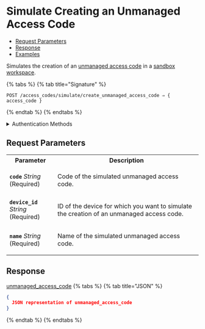 # Simulate Creating an Unmanaged Access Code

- [Request Parameters](./#request-parameters)
- [Response](./#response)
- [Examples](./#examples)

Simulates the creation of an [unmanaged access code](https://docs.seam.co/latest/capability-guides/smart-locks/access-codes/migrating-existing-access-codes) in a [sandbox workspace](../../../core-concepts/workspaces/README.md#sandbox-workspaces).

{% tabs %}
{% tab title="Signature" %}
```
POST /access_codes/simulate/create_unmanaged_access_code ⇒ { access_code }
```
{% endtab %}
{% endtabs %}

<details>

<summary>Authentication Methods</summary>

- API key
- Client session token
- Personal access token
  <br>Must also include the `seam-workspace` header in the request.

To learn more, see [Authentication](https://docs.seam.co/latest/api/authentication).
</details>

## Request Parameters

<table>
<tr><th width="25%">Parameter</th><th>Description</th></tr>
<tr><td><strong><code>code</code></strong> <i>String</i> (Required)</td>
<td>

Code of the simulated unmanaged access code.
</td></tr>
<tr><td><strong><code>device_id</code></strong> <i>String</i> (Required)</td>
<td>

ID of the device for which you want to simulate the creation of an unmanaged access code.
</td></tr>
<tr><td><strong><code>name</code></strong> <i>String</i> (Required)</td>
<td>

Name of the simulated unmanaged access code.
</td></tr>
</table>

## Response

[unmanaged\_access\_code](./)
{% tabs %}
{% tab title="JSON" %}
```json
{
  JSON representation of unmanaged_access_code
}
```
{% endtab %}
{% endtabs %}
